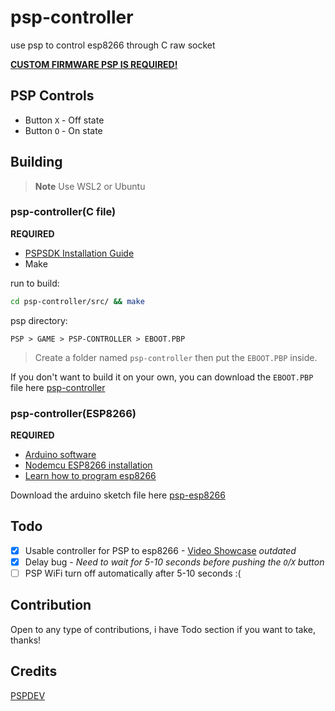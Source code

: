 # psp-controller

use psp to control esp8266 through C raw socket

[**CUSTOM FIRMWARE PSP IS REQUIRED!**](https://revive.today/psp/cfw/)

## PSP Controls

- Button ``X`` - Off state
- Button ``O`` - On state

## Building

> **Note**
> Use WSL2 or Ubuntu

### psp-controller(C file)

**REQUIRED**

- [PSPSDK Installation Guide](https://github.com/pspdev/pspdev)
- Make

run to build:

```bash
cd psp-controller/src/ && make
```

psp directory:

```
PSP > GAME > PSP-CONTROLLER > EBOOT.PBP
```

> Create a folder named ``psp-controller`` then put the ``EBOOT.PBP`` inside.

If you don't want to build it on your own, you can download the `EBOOT.PBP` file here [psp-controller](https://github.com/diamant3/psp-controller/blob/main/src/EBOOT.PBP)

### psp-controller(ESP8266)

**REQUIRED**

- [Arduino software](https://www.arduino.cc/en/software)
- [Nodemcu ESP8266 installation](https://randomnerdtutorials.com/how-to-install-esp8266-board-arduino-ide/)
- [Learn how to program esp8266](https://www.instructables.com/Getting-Started-With-ESP8266LiLon-NodeMCU-V3Flashi/)

Download the arduino sketch file here [psp-esp8266](https://github.com/diamant3/psp-controller/blob/main/psp-controller.ino)

## Todo

- [x] Usable controller for PSP to esp8266 - [Video Showcase](https://twitter.com/__diamant3/status/1531199473027670016?s=20&t=UiEpDK-PkNDVUV-hazLGkA) *outdated*
- [x] Delay bug - *Need to wait for 5-10 seconds before pushing the ``O``/``X`` button*
- [ ] PSP WiFi turn off automatically after 5-10 seconds :(

## Contribution

Open to any type of contributions, i have Todo section if you want to take, thanks!

## Credits

[PSPDEV](https://github.com/pspdev/)
